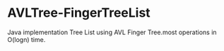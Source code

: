 # AVLTree-FingerTreeList
Java implementation Tree List using AVL Finger Tree.most operations in O(logn) time.
